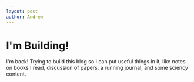 ```yaml
---
layout: post
author: Andrew
---
```


# I'm Building!
I'm back! Trying to build this blog so I can put useful things in it, like notes on books I read, discussion of papers, a running journal, and some sciency content. 


